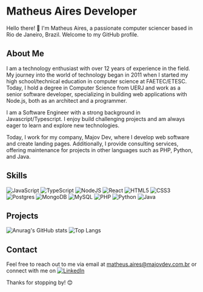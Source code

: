 # Matheus Aires Developer

Hello there! 👋 I'm Matheus Aires, a passionate computer sciencer based in Rio de Janeiro, Brazil. Welcome to my GitHub profile.

## About Me

I am a technology enthusiast with over 12 years of experience in the field. My journey into the world of technology began in 2011 when I started my high school/technical education in computer science at FAETEC/ETESC. Today, I hold a degree in Computer Science from UERJ and work as a senior software developer, specializing in building web applications with Node.js, both as an architect and a programmer.

I am a Software Engineer with a strong background in Javascript/Typescript. I enjoy build challenging projects and am always eager to learn and explore new technologies.

Today, I work for my company, Majov Dev, where I develop web software and create landing pages. Additionally, I provide consulting services, offering maintenance for projects in other languages such as PHP, Python, and Java.

## Skills
<!-- <div style="display: inline_block"><br>
  <img align="center" alt="Rafa-Js" height="30" width="40" src="https://raw.githubusercontent.com/devicons/devicon/master/icons/javascript/javascript-plain.svg">
  <img align="center" alt="Rafa-Ts" height="30" width="40" src="https://raw.githubusercontent.com/devicons/devicon/master/icons/typescript/typescript-plain.svg">
  <img align="center" alt="Rafa-Python" height="30" width="40" src="https://raw.githubusercontent.com/devicons/devicon/master/icons/nodejs/nodejs-original.svg">
  <img align="center" alt="Rafa-React" height="30" width="40" src="https://raw.githubusercontent.com/devicons/devicon/master/icons/react/react-original.svg">
  <img align="center" alt="Rafa-HTML" height="30" width="40" src="https://raw.githubusercontent.com/devicons/devicon/master/icons/html5/html5-original.svg">
  <img align="center" alt="Rafa-CSS" height="30" width="40" src="https://raw.githubusercontent.com/devicons/devicon/master/icons/css3/css3-original.svg">
  <img align="center" alt="Rafa-Csharp" height="30" width="40" src="https://raw.githubusercontent.com/devicons/devicon/master/icons/postgresql/postgresql-original.svg">
  <img align="center" alt="Rafa-Csharp" height="30" width="40" src="https://raw.githubusercontent.com/devicons/devicon/master/icons/mongodb/mongodb-original.svg">
</div> -->

![JavaScript](https://img.shields.io/badge/javascript-%23323330.svg?style=for-the-badge&logo=javascript&logoColor=%23F7DF1E)
![TypeScript](https://img.shields.io/badge/typescript-%23007ACC.svg?style=for-the-badge&logo=typescript&logoColor=white)
![NodeJS](https://img.shields.io/badge/node.js-6DA55F?style=for-the-badge&logo=node.js&logoColor=white)
![React](https://img.shields.io/badge/react-%2320232a.svg?style=for-the-badge&logo=react&logoColor=%2361DAFB)
![HTML5](https://img.shields.io/badge/html5-%23E34F26.svg?style=for-the-badge&logo=html5&logoColor=white)
![CSS3](https://img.shields.io/badge/css3-%231572B6.svg?style=for-the-badge&logo=css3&logoColor=white)
![Postgres](https://img.shields.io/badge/postgres-%23316192.svg?style=for-the-badge&logo=postgresql&logoColor=white)
![MongoDB](https://img.shields.io/badge/MongoDB-%234ea94b.svg?style=for-the-badge&logo=mongodb&logoColor=white)
![MySQL](https://img.shields.io/badge/mysql-%2300f.svg?style=for-the-badge&logo=mysql&logoColor=white)
![PHP](https://img.shields.io/badge/php-%23777BB4.svg?style=for-the-badge&logo=php&logoColor=white)
![Python](https://img.shields.io/badge/python-3670A0?style=for-the-badge&logo=python&logoColor=ffdd54)
![Java](https://img.shields.io/badge/java-%23ED8B00.svg?style=for-the-badge&logo=openjdk&logoColor=white)

## Projects

<!-- ![Anurag's GitHub stats](https://github-readme-stats.vercel.app/api?username=matheusaires-dev&show_icons=true&bg_color=35,0C5149,07F9A2&title_color=f0f0f0&text_color=f0f0f0&icon_color=07F9A2&border_color=f0f0f0) -->
<!-- ![Anurag's GitHub stats](https://github-readme-stats.vercel.app/api?username=matheusaires-dev&show_icons=true&bg_color=35,0C5149,07F9A2&title_color=06121E&text_color=f0f0f0&icon_color=06121E&border_color=f0f0f0) -->

![Anurag's GitHub stats](https://github-readme-stats.vercel.app/api?username=matheusaires-dev&show_icons=true&theme=transparent&title_color=07F9A2&text_color=f0f0f0&icon_color=07F9A2&border_color=07F9A2)
![Top Langs](https://github-readme-stats.vercel.app/api/top-langs/?username=matheusaires-dev&layout=compact&theme=transparent&title_color=07F9A2&text_color=f0f0f0&icon_color=07F9A2&border_color=07F9A2)

<!--
### [Project 1 Name]

- Description: [Brief description of the project]
- Technologies Used: [List of technologies used in the project]
- GitHub Repository: [Link to the GitHub repository]
-->

<!-- ## Contributions

I actively contribute to open source projects and believe in the power of collaboration. Here are some of my notable contributions:

- [Contribution 1](Link to contribution)
- [Contribution 2](Link to contribution)
-->

## Contact

Feel free to reach out to me via email at matheus.aires@majovdev.com.br or connect with me on [![LinkedIn](https://img.shields.io/badge/linkedin-%230077B5.svg?style=for-the-badge&logo=linkedin&logoColor=white)
](https://www.linkedin.com/in/matheus-aires/)

Thanks for stopping by! 😊

